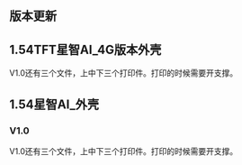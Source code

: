 ## 版本更新

## 1.54TFT星智AI_4G版本外壳 

V1.0还有三个文件，上中下三个打印件。打印的时候需要开支撑。



## 1.54星智AI_外壳


### V1.0

V1.0还有三个文件，上中下三个打印件。打印的时候需要开支撑。
